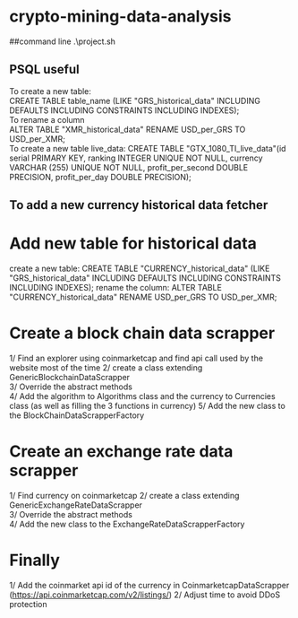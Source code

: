 # crypto-mining-data-analysis
##command line .\project.sh

## PSQL useful
To create a new table:  
CREATE TABLE table_name (LIKE "GRS_historical_data" INCLUDING DEFAULTS INCLUDING CONSTRAINTS INCLUDING INDEXES);  
To rename a column  
ALTER TABLE "XMR_historical_data" RENAME USD_per_GRS TO USD_per_XMR;  
To create a new table live_data:
CREATE TABLE "GTX_1080_TI_live_data"(id serial PRIMARY KEY, ranking INTEGER UNIQUE NOT NULL, currency VARCHAR (255) UNIQUE NOT NULL, profit_per_second DOUBLE PRECISION, profit_per_day DOUBLE PRECISION);

## To add a new currency historical data fetcher
# Add new table for historical data
create a new table: CREATE TABLE "CURRENCY_historical_data" (LIKE "GRS_historical_data" INCLUDING DEFAULTS INCLUDING CONSTRAINTS INCLUDING INDEXES);
rename the column: ALTER TABLE "CURRENCY_historical_data" RENAME USD_per_GRS TO USD_per_XMR;    


# Create a block chain data scrapper
1/ Find an explorer using coinmarketcap and find api call used by the website most of the time
2/ create a class extending GenericBlockchainDataScrapper  
3/ Override the abstract methods  
4/ Add the algorithm to Algorithms class and the currency to Currencies class (as well as filling the 3 functions in currency)
5/ Add the new class to the BlockChainDataScrapperFactory  
  
# Create an exchange rate data scrapper
1/ Find currency on coinmarketcap
2/ create a class extending GenericExchangeRateDataScrapper  
3/ Override the abstract methods  
4/ Add the new class to the ExchangeRateDataScrapperFactory  

# Finally  

1/ Add the coinmarket api id of the currency in CoinmarketcapDataScrapper (https://api.coinmarketcap.com/v2/listings/)
2/ Adjust time to avoid DDoS protection

  